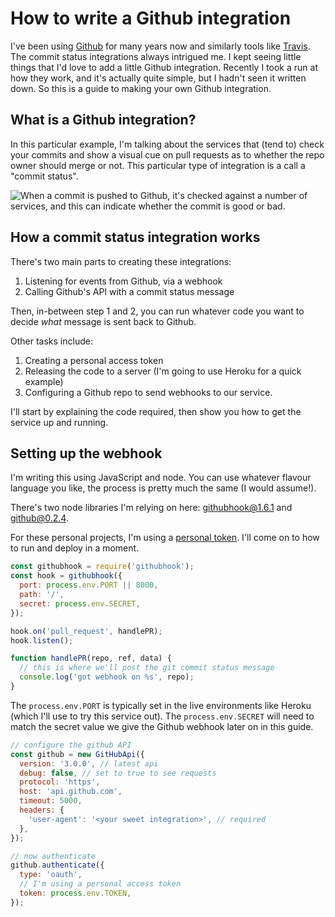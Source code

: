 # How to write a Github integration

I've been using [Github](https://github.com/remy) for many years now and similarly tools like [Travis](https://travis-ci.org/). The commit status integrations always intrigued me. I kept seeing little things that I'd love to add a little Github integration. Recently I took a run at how they work, and it's actually quite simple, but I hadn't seen it written down. So this is a guide to making your own Github integration.

<!--more-->

## What is a Github integration?

In this particular example, I'm talking about the services that (tend to) check your commits and show a visual cue on pull requests as to whether the repo owner should merge or not. This particular type of integration is a call a "commit status".

![When a commit is pushed to Github, it's checked against a number of services, and this can indicate whether the commit is good or bad.](/images/semantic-release-gh-integration.jpg)

## How a commit status integration works

There's two main parts to creating these integrations:

1. Listening for events from Github, via a webhook
2. Calling Github's API with a commit status message

Then, in-between step 1 and 2, you can run whatever code you want to decide *what* message is sent back to Github.

Other tasks include:

1. Creating a personal access token
2. Releasing the code to a server (I'm going to use Heroku for a quick example)
3. Configuring a Github repo to send webhooks to our service.

I'll start by explaining the code required, then show you how to get the service up and running.

## Setting up the webhook

I'm writing this using JavaScript and node. You can use whatever flavour language you like, the process is pretty much the same (I would assume!).

There's two node libraries I'm relying on here: [githubhook@1.6.1](https://www.npmjs.com/package/githubhook) and [github@0.2.4](https://www.npmjs.com/package/github).

For these personal projects, I'm using a [personal token](https://github.com/settings/tokens). I'll come on to how to run and deploy in a moment.

```js
const githubhook = require('githubhook');
const hook = githubhook({
  port: process.env.PORT || 8000,
  path: '/',
  secret: process.env.SECRET,
});

hook.on('pull_request', handlePR);
hook.listen();

function handlePR(repo, ref, data) {
  // this is where we'll post the git commit status message
  console.log('got webhook on %s', repo);
}
```

The `process.env.PORT` is typically set in the live environments like Heroku (which I'll use to try this service out). The `process.env.SECRET` will need to match the secret value we give the Github webhook later on in this guide.

```js
// configure the github API
const github = new GitHubApi({
  version: '3.0.0', // latest api
  debug: false, // set to true to see requests
  protocol: 'https',
  host: 'api.github.com',
  timeout: 5000,
  headers: {
    'user-agent': '<your sweet integration>', // required
  },
});

// now authenticate
github.authenticate({
  type: 'oauth',
  // I'm using a personal access token
  token: process.env.TOKEN,
});
```
